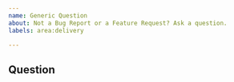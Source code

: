 ```yaml
---
name: Generic Question
about: Not a Bug Report or a Feature Request? Ask a question.
labels: area:delivery

---
```

<!--- Thank you for taking the time to ask us a question! -->

<!--- Before asking a question, take a moment to look through the -->
<!--- existing Bug Reports, Feature Requests and Pull Requests, -->
<!--- as you might be able to find an answer to your question -->
<!--- there. -->

## Question
<!--- When thinking about a new feature or functionality, consider -->
<!--- opening a Feature Request instead.  If you want to describe -->
<!--- an unexpected behaviour or an issue you are seeing, then -->
<!--- consider opening a Bug Report instead.  For anything else -->
<!--- feel free to ask here, but please keep your question clear -->
<!--- and concise. -->
